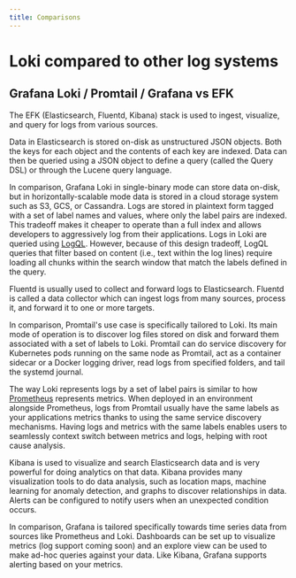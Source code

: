 ```yaml
---
title: Comparisons
---
```

# Loki compared to other log systems

## Grafana Loki / Promtail / Grafana vs EFK

The EFK (Elasticsearch, Fluentd, Kibana) stack is used to ingest, visualize, and
query for logs from various sources.

Data in Elasticsearch is stored on-disk as unstructured JSON objects. Both the
keys for each object and the contents of each key are indexed. Data can then be
queried using a JSON object to define a query (called the Query DSL) or through
the Lucene query language.

In comparison, Grafana Loki in single-binary mode can store data on-disk, but in
horizontally-scalable mode data is stored in a cloud storage system such as S3,
GCS, or Cassandra. Logs are stored in plaintext form tagged with a set of label
names and values, where only the label pairs are indexed. This tradeoff makes it
cheaper to operate than a full index and allows developers to aggressively log
from their applications. Logs in Loki are queried using [LogQL](../../../logql).
However, because of this design tradeoff, LogQL queries that filter based on
content (i.e., text within the log lines) require loading all chunks within the
search window that match the labels defined in the query.

Fluentd is usually used to collect and forward logs to Elasticsearch. Fluentd is
called a data collector which can ingest logs from many sources, process it, and
forward it to one or more targets.

In comparison, Promtail's use case is specifically tailored to Loki. Its main mode
of operation is to discover log files stored on disk and forward them associated
with a set of labels to Loki. Promtail can do service discovery for Kubernetes
pods running on the same node as Promtail, act as a container sidecar or a
Docker logging driver, read logs from specified folders, and tail the systemd
journal.

The way Loki represents logs by a set of label pairs is similar to how
[Prometheus](https://prometheus.io) represents metrics. When deployed in an
environment alongside Prometheus, logs from Promtail usually have the same
labels as your applications metrics thanks to using the same service
discovery mechanisms. Having logs and metrics with the same labels enables users
to seamlessly context switch between metrics and logs, helping with root cause
analysis.

Kibana is used to visualize and search Elasticsearch data and is very powerful
for doing analytics on that data. Kibana provides many visualization tools to do
data analysis, such as location maps, machine learning for anomaly detection,
and graphs to discover relationships in data. Alerts can be configured to notify
users when an unexpected condition occurs.

In comparison, Grafana is tailored specifically towards time series data from
sources like Prometheus and Loki. Dashboards can be set up to visualize metrics
(log support coming soon) and an explore view can be used to make ad-hoc queries
against your data. Like Kibana, Grafana supports alerting based on your metrics.
